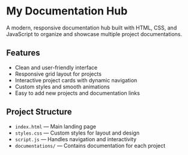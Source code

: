 # My Documentation Hub

A modern, responsive documentation hub built with HTML, CSS, and JavaScript to organize and showcase multiple project documentations.

## Features
- Clean and user-friendly interface
- Responsive grid layout for projects
- Interactive project cards with dynamic navigation
- Custom styles and smooth animations
- Easy to add new projects and documentation links

## Project Structure
- `index.html` — Main landing page
- `styles.css` — Custom styles for layout and design
- `script.js` — Handles navigation and interactivity
- `documentations/` — Contains documentation for each project
